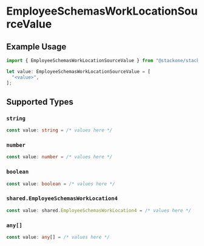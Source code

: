 # EmployeeSchemasWorkLocationSourceValue

## Example Usage

```typescript
import { EmployeeSchemasWorkLocationSourceValue } from "@stackone/stackone-client-ts/sdk/models/shared";

let value: EmployeeSchemasWorkLocationSourceValue = [
  "<value>",
];
```

## Supported Types

### `string`

```typescript
const value: string = /* values here */
```

### `number`

```typescript
const value: number = /* values here */
```

### `boolean`

```typescript
const value: boolean = /* values here */
```

### `shared.EmployeeSchemasWorkLocation4`

```typescript
const value: shared.EmployeeSchemasWorkLocation4 = /* values here */
```

### `any[]`

```typescript
const value: any[] = /* values here */
```

